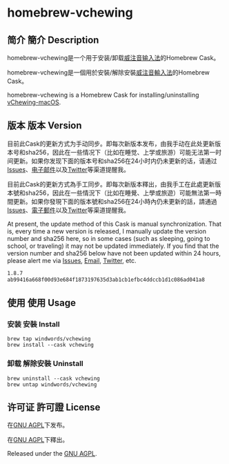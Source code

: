 # homebrew-vchewing

## 简介 簡介 Description

homebrew-vchewing是一个用于安装/卸载[威注音输入法](https://github.com/vChewing/vChewing-macOS)的Homebrew Cask。

homebrew-vchewing是一個用於安裝/解除安裝[威注音輸入法](https://github.com/vChewing/vChewing-macOS)的Homebrew Cask。

homebrew-vchewing is a Homebrew Cask for installing/uninstalling [vChewing-macOS](https://github.com/vChewing/vChewing-macOS). 

## 版本 版本 Version

目前此Cask的更新方式为手动同步。即每次新版本发布，由我手动在此处更新版本号和sha256，因此在一些情况下（比如在睡觉、上学或旅游）可能无法第一时间更新。如果你发现下面的版本号和sha256在24小时内仍未更新的话，请通过[Issues](https://github.com/windwords/homebrew-vchewing/issues)、[电子邮件](mailto:windwords001@gmail.com)以及[Twitter](https://twitter.com/windwords001)等渠道提醒我。

目前此Cask的更新方式為手工同步。即每次新版本釋出，由我手工在此處更新版本號和sha256，因此在一些情況下（比如在睡覺、上學或旅遊）可能無法第一時間更新。如果你發現下面的版本號和sha256在24小時內仍未更新的話，請通過[Issues](https://github.com/windwords/homebrew-vchewing/issues)、[電子郵件](mailto:windwords001@gmail.com)以及[Twitter](https://twitter.com/windwords001)等渠道提醒我。

At present, the update method of this Cask is manual synchronization. That is, every time a new version is released, I manually update the version number and sha256 here, so in some cases (such as sleeping, going to school, or traveling) it may not be updated immediately. If you find that the version number and sha256 below have not been updated within 24 hours, please alert me via [Issues](https://github.com/windwords/homebrew-vchewing/issues), [Email](mailto:windwords001@gmail.com), [Twitter](https://twitter.com/windwords001), etc.

```txt
1.8.7 
ab99416a668f00d93e684f1873197635d3ab1cb1efbc4ddccb1d1c086ad041a8
```

## 使用 使用 Usage

### 安装 安裝 Install

```shell
brew tap windwords/vchewing
brew install --cask vchewing
```

### 卸载 解除安裝 Uninstall

```shell
brew uninstall --cask vchewing
brew untap windwords/vchewing
```

## 许可证 許可證 License

在[GNU AGPL](https://raw.githubusercontent.com/windwords/homebrew-vchewing/master/LICENSE.txt)下发布。


在[GNU AGPL](https://raw.githubusercontent.com/windwords/homebrew-vchewing/master/LICENSE.txt)下釋出。

Released under the [GNU AGPL](https://raw.githubusercontent.com/windwords/homebrew-vchewing/master/LICENSE.txt).
